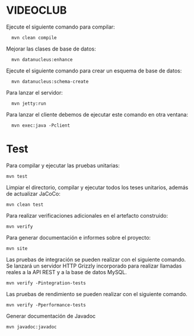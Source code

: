 VIDEOCLUB
============================


Ejecute el siguiente comando para compilar:

      mvn clean compile

Mejorar las clases de base de datos:
      
      mvn datanucleus:enhance
      
Ejecute el siguiente comando para crear un esquema de base de datos:
      
      mvn datanucleus:schema-create

Para lanzar el servidor:

      mvn jetty:run

Para lanzar el cliente debemos de ejecutar este comando en otra ventana:

      mvn exec:java -Pclient

Test
============================

Para compilar y ejecutar las pruebas unitarias:

    mvn test

Limpiar el directorio, compilar y ejecutar todos los teses unitarios, además de actualizar JaCoCo:
    
    mvn clean test

Para realizar verificaciones adicionales en el artefacto construido:

    mvn verify

Para generar documentación e informes sobre el proyecto:

    mvn site
    
Las pruebas de integración se pueden realizar con el siguiente comando. Se lanzará un servidor HTTP Grizzly incorporado para realizar llamadas reales a la API REST y a la base de datos MySQL.
    
    mvn verify -Pintegration-tests
    
Las pruebas de rendimiento se pueden realizar con el siguiente comando.

	mvn verify -Pperformance-tests

Generar documentación de Javadoc

	mvn javadoc:javadoc

